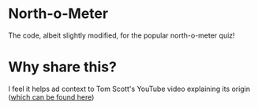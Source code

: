 # North-o-Meter
The code, albeit slightly modified, for the popular north-o-meter quiz!

# Why share this?
I feel it helps ad context to Tom Scott's YouTube video explaining its origin ([which can be found here](https://www.youtube.com/watch?v=3tO3h9APNbM))
